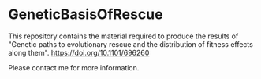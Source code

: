 # GeneticBasisOfRescue
This repository contains the material required to produce the results of "Genetic paths to evolutionary rescue and the distribution of fitness effects along them". https://doi.org/10.1101/696260

Please contact me for more information.
